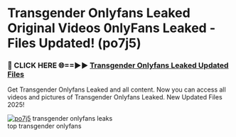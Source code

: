 # Transgender Onlyfans Leaked Original Videos 0nlyFans Leaked - Files Updated! (po7j5)

<h3>🔴 CLICK HERE 🌐==►► <a href="https://best4dudes.click/HH4t6V" rel="nofollow">Transgender Onlyfans Leaked Updated Files</a></h3>

Get Transgender Onlyfans Leaked and all content. Now you can access all videos and pictures of Transgender Onlyfans Leaked. New Updated Files 2025!

[![po7j5](https://github.com/user-attachments/assets/8c521d6e-e6e3-4a75-9320-d58ab9d79d5b)](https://best4dudes.click/HH4t6V)
transgender onlyfans leaks<br>
top transgender onlyfans